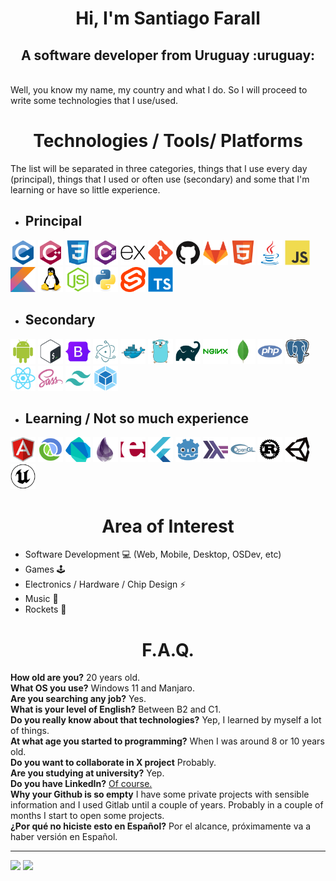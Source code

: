 <h1 align="center"> Hi, I'm Santiago Farall </h1>
<h2 align="center">A software developer from Uruguay :uruguay:</h2>

\
Well, you know my name, my country and what I do. So I will proceed to write some technologies that I use/used.

<h1 align="center"> Technologies / Tools/ Platforms </h1>

The list will be separated in three categories, things that I use every day (principal), things that I used or often use (secondary) and some that I'm learning or have so little experience.

 * ## Principal
<div>
<img src="https://github.com/devicons/devicon/blob/master/icons/c/c-original.svg" width=40 height=40 alt="C" title="C"/>
<img src="https://github.com/devicons/devicon/blob/master/icons/cplusplus/cplusplus-original.svg" width=40 height=40 alt="C++" title="C++"/>
<img src="https://github.com/devicons/devicon/blob/master/icons/css3/css3-original.svg" width=40 height=40 alt="CSS" title="CSS"/>
<img src="https://github.com/devicons/devicon/blob/master/icons/csharp/csharp-original.svg" width=40 height=40 alt="C#" title="C#"/>
<img src="https://github.com/devicons/devicon/blob/master/icons/express/express-original.svg" width=40 height=40 alt="Express" title="Express"/>
<img src="https://github.com/devicons/devicon/blob/master/icons/git/git-original.svg" width=40 height=40 alt="Git" title="Git"/>
<img src="https://github.com/devicons/devicon/blob/master/icons/github/github-original.svg" width=40 height=40 alt="GitHub" title="GitHub"/>
<img src="https://github.com/devicons/devicon/blob/master/icons/gitlab/gitlab-original.svg" width=40 height=40 alt="GitLab" title="GitLab"/>
<img src="https://github.com/devicons/devicon/blob/master/icons/html5/html5-original.svg" width=40 height=40 alt="HTML5" title="HTML5"/>
<img src="https://github.com/devicons/devicon/blob/master/icons/java/java-original.svg" width=40 height=40 alt="Java" title="Java"/>
<img src="https://github.com/devicons/devicon/blob/master/icons/javascript/javascript-original.svg" width=40 height=40 alt="JavaScript" title="JavaScript"/>
<img src="https://github.com/devicons/devicon/blob/master/icons/kotlin/kotlin-original.svg" width=40 height=40 alt="Kotlin" title="Kotlin"/>
<img src="https://github.com/devicons/devicon/blob/master/icons/linux/linux-original.svg" width=40 height=40 alt="Linux (Manjaro)" title="Linux (Manjaro)"/>
<img src="https://github.com/devicons/devicon/blob/master/icons/nodejs/nodejs-original.svg" width=40 height=40 alt="NodeJS" title="NodeJS"/>
<img src="https://github.com/devicons/devicon/blob/master/icons/python/python-original.svg" width=40 height=40 alt="Python" title="Python"/>
<img src="https://github.com/devicons/devicon/blob/master/icons/svelte/svelte-original.svg" width=40 height=40 alt="Svelte" title="Svelte"/>
<img src="https://github.com/devicons/devicon/blob/master/icons/typescript/typescript-original.svg" width=40 height=40 alt="TypeScript" title="TypeScript"/>
</div>

 * ## Secondary
<div>  
<img src="https://github.com/devicons/devicon/blob/master/icons/android/android-original.svg" width=40 height=40 alt="Android" title="Android"/>
<img src="https://github.com/devicons/devicon/blob/master/icons/bash/bash-original.svg" width=40 height=40 alt="Bash / Zsh" title="Bash / Zsh"/>
<img src="https://github.com/devicons/devicon/blob/master/icons/bootstrap/bootstrap-original.svg" width=40 height=40 alt="Bootstrap" title="Bootstrap"/>
<img src="https://github.com/devicons/devicon/blob/master/icons/electron/electron-original.svg" width=40 height=40 alt="Electron" title="Electron"/>
<img src="https://github.com/devicons/devicon/blob/master/icons/docker/docker-original.svg" width=40 height=40 alt="Docker" title="Docker"/>
<img src="https://github.com/devicons/devicon/blob/master/icons/go/go-original.svg" width=40 height=40 alt="Go" title="Go"/>
<img src="https://github.com/devicons/devicon/blob/master/icons/gradle/gradle-plain.svg" width=40 height=40 alt="Gradle" title="Gradle"/>
<img src="https://github.com/devicons/devicon/blob/master/icons/nginx/nginx-original.svg" width=40 height=40 alt="Nginx" title="Nginx"/>
<img src="https://github.com/devicons/devicon/blob/master/icons/mongodb/mongodb-original.svg" width=40 height=40 alt="MongoDB" title="MongoDB"/>
<img src="https://github.com/devicons/devicon/blob/master/icons/php/php-plain.svg" width=40 height=40 alt="PHP" title="PHP"/>
<img src="https://github.com/devicons/devicon/blob/master/icons/postgresql/postgresql-original.svg" width=40 height=40 alt="PostgresSQL" title="PostgresSQL"/>
<img src="https://github.com/devicons/devicon/blob/master/icons/react/react-original.svg" width=40 height=40 alt="React" title="React"/>
<img src="https://github.com/devicons/devicon/blob/master/icons/sass/sass-original.svg" width=40 height=40 alt="SASS / SCSS" title="SASS / SCSS"/>
<img src="https://github.com/devicons/devicon/blob/master/icons/tailwindcss/tailwindcss-plain.svg" width=40 height=40 alt="Tailwind" title="Tailwind"/>
<img src="https://github.com/devicons/devicon/blob/master/icons/webpack/webpack-original.svg" width=40 height=40 alt="Webpack" title="Webpack"/>
</div>

 * ## Learning / Not so much experience
<div>  
<img src="https://github.com/devicons/devicon/blob/master/icons/angularjs/angularjs-original.svg" width=40 height=40 alt="AngularJS" title="AngularJS"/>
<img src="https://github.com/devicons/devicon/blob/master/icons/clojure/clojure-original.svg" width=40 height=40 alt="Clojure" title="Clojure"/>
<img src="https://github.com/devicons/devicon/blob/master/icons/dart/dart-original.svg" width=40 height=40 alt="Dart" title="Dart"/>
<img src="https://github.com/devicons/devicon/blob/master/icons/elixir/elixir-original.svg" width=40 height=40 alt="Elixir" title="Elixir"/>
<img src="https://github.com/devicons/devicon/blob/master/icons/erlang/erlang-original.svg" width=40 height=40 alt="Erlang" title="Erlang"/>
<img src="https://github.com/devicons/devicon/blob/master/icons/flutter/flutter-original.svg" width=40 height=40 alt="Flutter" title="Flutter"/>
<img src="https://github.com/devicons/devicon/blob/master/icons/godot/godot-original.svg" width=40 height=40 alt="Godot" title="Godot"/>
<img src="https://github.com/devicons/devicon/blob/master/icons/haskell/haskell-original.svg" width=40 height=40 alt="Haskell" title="Haskell"/>
<img src="https://github.com/devicons/devicon/blob/master/icons/opengl/opengl-original.svg" width=40 height=40 alt="OpenGL" title="OpenGL"/>
<img src="https://github.com/devicons/devicon/blob/master/icons/rust/rust-plain.svg" width=40 height=40 alt="Rust" title="Rust"/>
<img src="https://github.com/devicons/devicon/blob/master/icons/unity/unity-original.svg" width=40 height=40 alt="Unity" title="Unity"/>
<img src="https://github.com/devicons/devicon/blob/master/icons/unrealengine/unrealengine-original.svg" width=40 height=40 alt="Unreal Engine" title="Unreal Engine"/>
</div>
<h1 align="center"> Area of Interest </h1>

- Software Development 💻 (Web, Mobile, Desktop, OSDev, etc)
- Games 🕹️
- Electronics / Hardware / Chip Design ⚡
- Music 🎵
- Rockets 🚀

<h1 align="center"> F.A.Q. </h1>

**How old are you?** 20 years old. \
**What OS you use?** Windows 11 and Manjaro. \
**Are you searching any job?** Yes. \
**What is your level of English?** Between B2 and C1. \
**Do you really know about that technologies?** Yep, I learned by myself a lot of things. \
**At what age you started to programming?** When I was around 8 or 10 years old. \
**Do you want to collaborate in X project** Probably. \
**Are you studying at university?** Yep. \
**Do you have LinkedIn?** [Of course.](https://www.linkedin.com/in/santiago-farall-moncecchi/) \
**Why your Github is so empty** I have some private projects with sensible information and I used Gitlab until a couple of years. Probably in a couple of months I start to open some projects. \
**¿Por qué no hiciste esto en Español?** Por el alcance, próximamente va a haber versión en Español.

---

[![](https://img.shields.io/badge/LinkedIn-0077B5?style=for-the-badge&logo=linkedin&logoColor=white)](https://www.linkedin.com/in/santiago-farall-moncecchi/)
![](https://komarev.com/ghpvc/?username=elsantiF&color=red)
